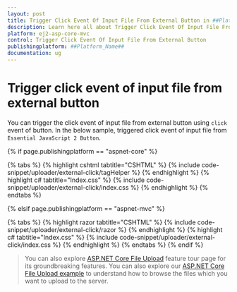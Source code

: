 ```yaml
---
layout: post
title: Trigger Click Event Of Input File From External Button in ##Platform_Name## Uploader Component
description: Learn here all about Trigger Click Event Of Input File From External Button in Syncfusion ##Platform_Name## Uploader component of syncfusion and more.
platform: ej2-asp-core-mvc
control: Trigger Click Event Of Input File From External Button
publishingplatform: ##Platform_Name##
documentation: ug
---
```



# Trigger click event of input file from external button

You can trigger the click event of input file from external button using `click` event of button. In the below sample, triggered click event of input file from `Essential JavaScript 2 Button`.

{% if page.publishingplatform == "aspnet-core" %}

{% tabs %}
{% highlight cshtml tabtitle="CSHTML" %}
{% include code-snippet/uploader/external-click/tagHelper %}
{% endhighlight %}
{% highlight c# tabtitle="Index.css" %}
{% include code-snippet/uploader/external-click/index.css %}
{% endhighlight %}
{% endtabs %}

{% elsif page.publishingplatform == "aspnet-mvc" %}

{% tabs %}
{% highlight razor tabtitle="CSHTML" %}
{% include code-snippet/uploader/external-click/razor %}
{% endhighlight %}
{% highlight c# tabtitle="Index.css" %}
{% include code-snippet/uploader/external-click/index.css %}
{% endhighlight %}
{% endtabs %}
{% endif %}


> You can also explore [ASP.NET Core File Upload](https://www.syncfusion.com/aspnet-core-ui-controls/file-upload) feature tour page for its groundbreaking features. You can also explore our [ASP.NET Core File Upload example](https://ej2.syncfusion.com/aspnetcore/Uploader/DefaultFunctionalities#/material) to understand how to browse the files which you want to upload to the server.